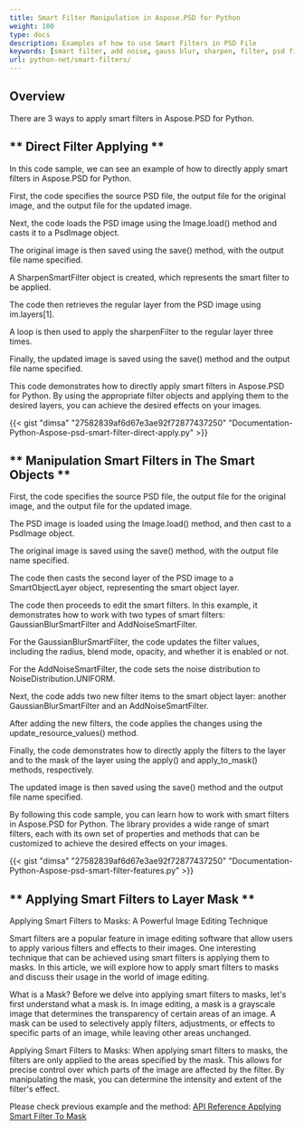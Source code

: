 ```yaml
---
title: Smart Filter Manipulation in Aspose.PSD for Python
weight: 100
type: docs
description: Examples of how to use Smart Filters in PSD File
keywords: [smart filter, add noise, gauss blur, sharpen, filter, psd filter, psd api, python, code sample]
url: python-net/smart-filters/
---
```


## **Overview**

There are 3 ways to apply smart filters in Aspose.PSD for Python.

## ** Direct Filter Applying **
In this code sample, we can see an example of how to directly apply smart filters in Aspose.PSD for Python.

First, the code specifies the source PSD file, the output file for the original image, and the output file for the updated image.

Next, the code loads the PSD image using the Image.load() method and casts it to a PsdImage object.

The original image is then saved using the save() method, with the output file name specified.

A SharpenSmartFilter object is created, which represents the smart filter to be applied.

The code then retrieves the regular layer from the PSD image using im.layers[1].

A loop is then used to apply the sharpenFilter to the regular layer three times.

Finally, the updated image is saved using the save() method and the output file name specified.

This code demonstrates how to directly apply smart filters in Aspose.PSD for Python. By using the appropriate filter objects and applying them to the desired layers, you can achieve the desired effects on your images.

{{< gist "dimsa" "27582839af6d67e3ae92f72877437250" "Documentation-Python-Aspose-psd-smart-filter-direct-apply.py" >}}

## ** Manipulation Smart Filters in The Smart Objects **

First, the code specifies the source PSD file, the output file for the original image, and the output file for the updated image.

The PSD image is loaded using the Image.load() method, and then cast to a PsdImage object.

The original image is saved using the save() method, with the output file name specified.

The code then casts the second layer of the PSD image to a SmartObjectLayer object, representing the smart object layer.

The code then proceeds to edit the smart filters. In this example, it demonstrates how to work with two types of smart filters: GaussianBlurSmartFilter and AddNoiseSmartFilter.

For the GaussianBlurSmartFilter, the code updates the filter values, including the radius, blend mode, opacity, and whether it is enabled or not.

For the AddNoiseSmartFilter, the code sets the noise distribution to NoiseDistribution.UNIFORM.

Next, the code adds two new filter items to the smart object layer: another GaussianBlurSmartFilter and an AddNoiseSmartFilter.

After adding the new filters, the code applies the changes using the update_resource_values() method.

Finally, the code demonstrates how to directly apply the filters to the layer and to the mask of the layer using the apply() and apply_to_mask() methods, respectively.

The updated image is then saved using the save() method and the output file name specified.

By following this code sample, you can learn how to work with smart filters in Aspose.PSD for Python. The library provides a wide range of smart filters, each with its own set of properties and methods that can be customized to achieve the desired effects on your images.

{{< gist "dimsa" "27582839af6d67e3ae92f72877437250" "Documentation-Python-Aspose-psd-smart-filter-features.py" >}}

## ** Applying Smart Filters to Layer Mask **

Applying Smart Filters to Masks: A Powerful Image Editing Technique

Smart filters are a popular feature in image editing software that allow users to apply various filters and effects to their images. One interesting technique that can be achieved using smart filters is applying them to masks. In this article, we will explore how to apply smart filters to masks and discuss their usage in the world of image editing.

What is a Mask? Before we delve into applying smart filters to masks, let's first understand what a mask is. In image editing, a mask is a grayscale image that determines the transparency of certain areas of an image. A mask can be used to selectively apply filters, adjustments, or effects to specific parts of an image, while leaving other areas unchanged.

Applying Smart Filters to Masks: When applying smart filters to masks, the filters are only applied to the areas specified by the mask. This allows for precise control over which parts of the image are affected by the filter. By manipulating the mask, you can determine the intensity and extent of the filter's effect.

Please check previous example and the method: [API Reference Applying Smart Filter To Mask](https://reference.aspose.com/psd/python-net/aspose.psd.fileformats.psd.layers.smartfilters/smartfilter/#apply_to_mask_layer_with_mask_2)